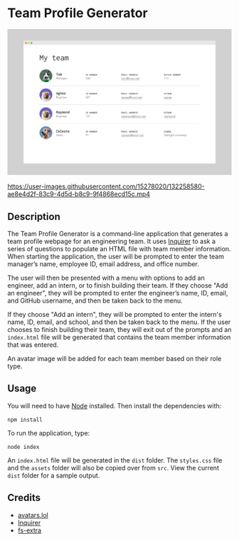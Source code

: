
# Team Profile Generator

![Screenshot of the team profile generator](image/team-profile-generator-image.png)

https://user-images.githubusercontent.com/15278020/132258580-ae8e4d2f-83c9-4d5d-b8c9-9f4868ecd15c.mp4

## Description
The Team Profile Generator is a command-line application that generates a team profile webpage for an engineering team. It uses [Inquirer](https://www.npmjs.com/package/inquirer) to ask a series of questions to populate an HTML file with team member information. When starting the application, the user will be prompted to enter the team manager’s name, employee ID, email address, and office number.

The user will then be presented with a menu with options to add an engineer, add an intern, or to finish building their team. If they choose "Add an engineer", they will be prompted to enter the engineer’s name, ID, email, and GitHub username, and then be taken back to the menu. 

If they choose "Add an intern", they will be prompted to enter the intern's name, ID, email, and school, and then be taken back to the menu. If the user chooses to finish building their team, they will exit out of the prompts and an `index.html` file will be generated that contains the team member information that was entered.

An avatar image will be added for each team member based on their role type.

## Usage
You will need to have [Node](https://nodejs.org/en) installed. Then install the dependencies with:
```
npm install
```
To run the application, type:
```
node index
```
An `index.html` file will be generated in the `dist` folder. The `styles.css` file and the `assets` folder will also be copied over from `src`. View the current `dist` folder for a sample output.

## Credits
* [avatars.lol](https://www.avatars.lol)
* [Inquirer](https://www.npmjs.com/package/inquirer) 
* [fs-extra](https://www.npmjs.com/package/fs-extra)

